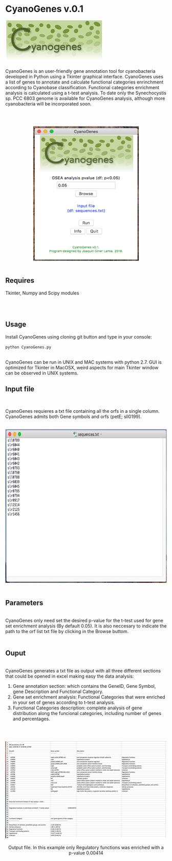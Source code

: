 # CyanoGenes v.0.1
![alt text](https://github.com/ginerorama/CyanoGenes/blob/master/images/Logo.gif)
<br />
<br />
CyanoGenes is an user-friendly gene annotation tool for cyanobacteria developed in Python using a Tkinter graphical interface. CyanoGenes uses a list of genes to annotate and calculate functional categories enrinchment according to Cyanobase classification. Functional categories enrichment analysis is calculated using a t-test analysis. To date only the Synechocystis sp. PCC 6803 genome is available for CyanoGenes analysis, although more cyanobacteria will be incorporated soon.





<br />
<br />
<p align="center">
<img src="https://github.com/ginerorama/CyanoGenes/blob/master/images/picture1.png" width="330" height="420">
<br />
<br />

## Requires
	
Tkinter, Numpy and Scipy modules

<br />

<br />

## Usage
Install CyanoGenes using cloning git button and type in your console:
<br />

`python CyanoGenes.py`

<br />
CyanoGenes can be run in UNIX and MAC systems with python 2.7. GUI is optimized for Tkinter in MacOSX, weird aspects for main Tkinter window can be observed in UNIX systems.
<br />


## Input file
<br />


CyanoGenes requieres a txt file containing all the orfs in a single column. CyanoGenes admits both Gene symbols and orfs (petE; sll0199). 
<br /><br />


<p align="center">
<img src="https://github.com/ginerorama/CyanoGenes/blob/master/images/Input1.png" width="690" height="480">
<br />
<br />


## Parameters
<br />
CyanoGenes only need set the desired p-value for the t-test used for gene set enrichment analysis (By default 0.05). It is also neccesary to indicate the path to the orf list txt file by clicking in the Browse buttom.
<br /><br />



## Ouput

<br />
CyanoGenes generates a txt file as output with all three different sections that could be opened in excel making easy the data analysis:

1) Gene annotation section: which contains the GeneID, Gene Symbol, gene Description and Functional Category.
2) Gene set enrichment analysis: Functional Categories that were enriched in your set of genes according to t-test analysis.
3) Functional Categories description: complete analysis of gene distribution along the funcional categories, including number of genes and percentages.


<br />
<br />
<p align="center">
<img src="https://github.com/ginerorama/CyanoGenes/blob/master/images/output.png" >
<br />
<br />
	Output file. In this example only Regulatory functions was enriched with a p-value 0.00414
	
